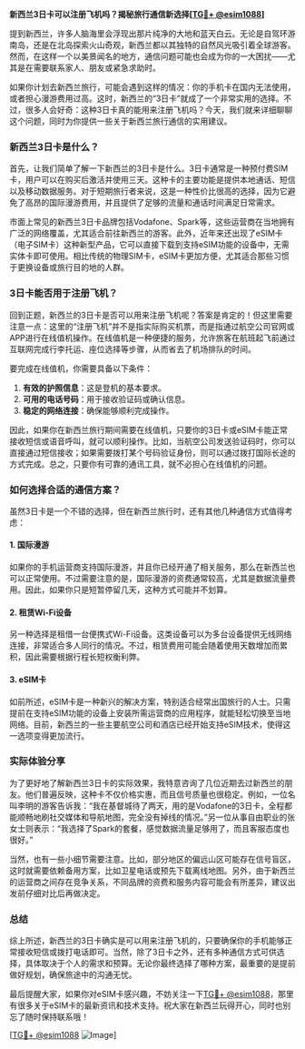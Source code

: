 **新西兰3日卡可以注册飞机吗？揭秘旅行通信新选择[[TG💪+ @esim1088](https://t.me/s/esim1088)]**

提到新西兰，许多人脑海里会浮现出那片纯净的大地和蓝天白云。无论是自驾环游南岛，还是在北岛探索火山奇观，新西兰都以其独特的自然风光吸引着全球游客。然而，在这样一个以美景闻名的地方，通信问题可能也会成为你的一大困扰——尤其是在需要联系家人、朋友或紧急求助时。

如果你计划去新西兰旅行，可能会遇到这样的情况：你的手机卡在国内无法使用，或者担心漫游费用过高。这时，新西兰的“3日卡”就成了一个非常实用的选择。不过，很多人会好奇：这种3日卡真的能用来注册飞机吗？今天，我们就来详细聊聊这个问题，同时为你提供一些关于新西兰旅行通信的实用建议。

### 新西兰3日卡是什么？

首先，让我们简单了解一下新西兰的3日卡是什么。3日卡通常是一种预付费SIM卡，用户可以在购买后激活并使用三天。这种卡的主要功能是提供本地通话、短信以及移动数据服务。对于短期旅行者来说，这是一种性价比很高的选择，因为它避免了高昂的国际漫游费用，并且提供了足够的流量和通话时间满足日常需求。

市面上常见的新西兰3日卡品牌包括Vodafone、Spark等，这些运营商在当地拥有广泛的网络覆盖，尤其适合前往新西兰的游客。此外，近年来还出现了eSIM卡（电子SIM卡）这种新型产品，它可以直接下载到支持eSIM功能的设备中，无需实体卡即可使用。相比传统的物理SIM卡，eSIM卡更加方便，尤其适合那些习惯于更换设备或旅行目的地的人群。

### 3日卡能否用于注册飞机？

回到正题，新西兰的3日卡是否可以用来注册飞机呢？答案是肯定的！但这里需要注意一点：这里的“注册飞机”并不是指实际购买机票，而是指通过航空公司官网或APP进行在线值机操作。在线值机是一种便捷的服务，允许旅客在航班起飞前通过互联网完成行李托运、座位选择等步骤，从而省去了机场排队的时间。

要完成在线值机，你需要具备以下条件：
1. **有效的护照信息**：这是登机的基本要求。
2. **可用的电话号码**：用于接收验证码或确认信息。
3. **稳定的网络连接**：确保能够顺利完成操作。

因此，如果你在新西兰旅行期间需要在线值机，只要你的3日卡或eSIM卡能正常接收短信或语音呼叫，就可以顺利操作。比如，当航空公司发送验证码时，你可以直接通过短信接收；如果需要拨打某个号码验证身份，则可以通过拨打国际长途的方式完成。总之，只要你有可靠的通讯工具，就不必担心在线值机的问题。

### 如何选择合适的通信方案？

虽然3日卡是一个不错的选择，但在新西兰旅行时，还有其他几种通信方式值得考虑：

#### 1. 国际漫游
如果你的手机运营商支持国际漫游，并且你已经开通了相关服务，那么在新西兰也可以正常使用。不过需要注意的是，国际漫游的资费通常较高，尤其是数据流量费用。因此，如果你只是短暂停留几天，这种方式可能并不划算。

#### 2. 租赁Wi-Fi设备
另一种选择是租借一台便携式Wi-Fi设备。这类设备可以为多台设备提供无线网络连接，非常适合多人同行的情况。不过，租赁费用可能会随着使用天数增加而累积，因此需要根据行程长短权衡利弊。

#### 3. eSIM卡
如前所述，eSIM卡是一种新兴的解决方案，特别适合经常出国旅行的人士。只需提前在支持eSIM功能的设备上安装所需运营商的应用程序，就能轻松切换至当地网络。目前，新西兰的一些主要航空公司和酒店已经开始支持eSIM技术，使得这一选项变得更加流行。

### 实际体验分享

为了更好地了解新西兰3日卡的实际效果，我特意咨询了几位近期去过新西兰的朋友。他们普遍反映，这种卡不仅价格实惠，而且信号质量也很稳定。例如，一位名叫李明的游客告诉我：“我在基督城待了两天，用的是Vodafone的3日卡，全程都能顺畅地刷社交媒体和导航地图，完全没有掉线的情况。”另一位从事自由职业的张女士则表示：“我选择了Spark的套餐，感觉数据流量足够用了，而且客服态度也很好。”

当然，也有一些小细节需要注意。比如，部分地区的偏远山区可能存在信号盲区，这时就需要依赖备用方案，比如卫星电话或预先下载离线地图。另外，由于新西兰的运营商之间存在竞争关系，不同品牌的资费和服务内容可能会有所差异，建议出发前仔细对比后再做决定。

### 总结

综上所述，新西兰的3日卡确实是可以用来注册飞机的，只要确保你的手机能够正常接收短信或拨打电话即可。当然，除了3日卡之外，还有多种通信方式可供选择，具体取决于个人的需求和预算。无论你最终选择了哪种方案，最重要的是提前做好规划，确保旅途中的沟通无忧。

最后提醒大家，如果你对eSIM卡感兴趣，不妨关注一下[TG💪+ @esim1088](https://t.me/s/esim1088)，那里有很多关于eSIM卡的最新资讯和技术支持。祝大家在新西兰玩得开心，同时也别忘了随时保持联系哦！

[[TG💪+ @esim1088](https://t.me/s/esim1088) ![Image](https://i.postimg.cc/4NQfJmqS/Snipaste-2025-05-13-00-14-12.png)]